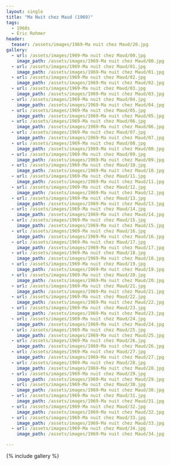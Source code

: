 ```yaml
---
layout: single
title: "Ma Nuit chez Maud (1969)"
tags:
  - 1960s 
  - Éric Rohmer
header:
  teaser: /assets/images/1969-Ma nuit chez Maud/20.jpg
gallery:
  - url: /assets/images/1969-Ma nuit chez Maud/00.jpg
    image_path: /assets/images/1969-Ma nuit chez Maud/00.jpg  
  - url: /assets/images/1969-Ma nuit chez Maud/01.jpg
    image_path: /assets/images/1969-Ma nuit chez Maud/01.jpg
  - url: /assets/images/1969-Ma nuit chez Maud/02.jpg
    image_path: /assets/images/1969-Ma nuit chez Maud/02.jpg
  - url: /assets/images/1969-Ma nuit chez Maud/03.jpg
    image_path: /assets/images/1969-Ma nuit chez Maud/03.jpg
  - url: /assets/images/1969-Ma nuit chez Maud/04.jpg
    image_path: /assets/images/1969-Ma nuit chez Maud/04.jpg
  - url: /assets/images/1969-Ma nuit chez Maud/05.jpg
    image_path: /assets/images/1969-Ma nuit chez Maud/05.jpg
  - url: /assets/images/1969-Ma nuit chez Maud/06.jpg
    image_path: /assets/images/1969-Ma nuit chez Maud/06.jpg
  - url: /assets/images/1969-Ma nuit chez Maud/07.jpg
    image_path: /assets/images/1969-Ma nuit chez Maud/07.jpg
  - url: /assets/images/1969-Ma nuit chez Maud/08.jpg
    image_path: /assets/images/1969-Ma nuit chez Maud/08.jpg
  - url: /assets/images/1969-Ma nuit chez Maud/09.jpg
    image_path: /assets/images/1969-Ma nuit chez Maud/09.jpg
  - url: /assets/images/1969-Ma nuit chez Maud/10.jpg
    image_path: /assets/images/1969-Ma nuit chez Maud/10.jpg
  - url: /assets/images/1969-Ma nuit chez Maud/11.jpg
    image_path: /assets/images/1969-Ma nuit chez Maud/11.jpg
  - url: /assets/images/1969-Ma nuit chez Maud/12.jpg
    image_path: /assets/images/1969-Ma nuit chez Maud/12.jpg
  - url: /assets/images/1969-Ma nuit chez Maud/13.jpg
    image_path: /assets/images/1969-Ma nuit chez Maud/13.jpg
  - url: /assets/images/1969-Ma nuit chez Maud/14.jpg
    image_path: /assets/images/1969-Ma nuit chez Maud/14.jpg
  - url: /assets/images/1969-Ma nuit chez Maud/15.jpg
    image_path: /assets/images/1969-Ma nuit chez Maud/15.jpg
  - url: /assets/images/1969-Ma nuit chez Maud/16.jpg
    image_path: /assets/images/1969-Ma nuit chez Maud/16.jpg
  - url: /assets/images/1969-Ma nuit chez Maud/17.jpg
    image_path: /assets/images/1969-Ma nuit chez Maud/17.jpg
  - url: /assets/images/1969-Ma nuit chez Maud/18.jpg
    image_path: /assets/images/1969-Ma nuit chez Maud/18.jpg
  - url: /assets/images/1969-Ma nuit chez Maud/19.jpg
    image_path: /assets/images/1969-Ma nuit chez Maud/19.jpg
  - url: /assets/images/1969-Ma nuit chez Maud/20.jpg
    image_path: /assets/images/1969-Ma nuit chez Maud/20.jpg
  - url: /assets/images/1969-Ma nuit chez Maud/21.jpg
    image_path: /assets/images/1969-Ma nuit chez Maud/21.jpg
  - url: /assets/images/1969-Ma nuit chez Maud/22.jpg
    image_path: /assets/images/1969-Ma nuit chez Maud/22.jpg
  - url: /assets/images/1969-Ma nuit chez Maud/23.jpg
    image_path: /assets/images/1969-Ma nuit chez Maud/23.jpg
  - url: /assets/images/1969-Ma nuit chez Maud/24.jpg
    image_path: /assets/images/1969-Ma nuit chez Maud/24.jpg
  - url: /assets/images/1969-Ma nuit chez Maud/25.jpg
    image_path: /assets/images/1969-Ma nuit chez Maud/25.jpg
  - url: /assets/images/1969-Ma nuit chez Maud/26.jpg
    image_path: /assets/images/1969-Ma nuit chez Maud/26.jpg
  - url: /assets/images/1969-Ma nuit chez Maud/27.jpg
    image_path: /assets/images/1969-Ma nuit chez Maud/27.jpg
  - url: /assets/images/1969-Ma nuit chez Maud/28.jpg
    image_path: /assets/images/1969-Ma nuit chez Maud/28.jpg
  - url: /assets/images/1969-Ma nuit chez Maud/29.jpg
    image_path: /assets/images/1969-Ma nuit chez Maud/29.jpg
  - url: /assets/images/1969-Ma nuit chez Maud/30.jpg
    image_path: /assets/images/1969-Ma nuit chez Maud/30.jpg
  - url: /assets/images/1969-Ma nuit chez Maud/31.jpg
    image_path: /assets/images/1969-Ma nuit chez Maud/31.jpg
  - url: /assets/images/1969-Ma nuit chez Maud/32.jpg
    image_path: /assets/images/1969-Ma nuit chez Maud/32.jpg
  - url: /assets/images/1969-Ma nuit chez Maud/33.jpg
    image_path: /assets/images/1969-Ma nuit chez Maud/33.jpg
  - url: /assets/images/1969-Ma nuit chez Maud/34.jpg
    image_path: /assets/images/1969-Ma nuit chez Maud/34.jpg

---
```

{% include gallery %}
